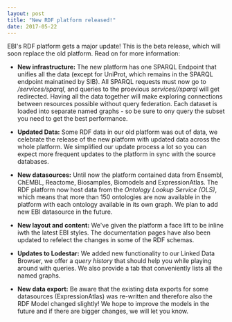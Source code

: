 ```yaml
---
layout: post
title: "New RDF platform released!"
date: 2017-05-22
---
```

EBI's RDF platform gets a major update! This is the beta release, which will soon replace the old platform. Read on for more information:

* **New infrastructure:** The new platform has one SPARQL Endpoint that unifies all the data (except for UniProt, which remains in the SPARQL endpoint mainatined by SIB). All SPARQL requests must now go to */services/sparql*, and queries to the proevious *services/<datasource>/sparql* will get redirected. Having all the data together will make exploring connections between resources possible without query federation. Each dataset is loaded into separate named graphs - so be sure to ony query the subset you need to get the best performance. 

* **Updated Data:** Some RDF data in our old platform was out of data, we celebrate the release of the new platform with updated data across the whole platform. We simplified our update process a lot so you can expect more frequent updates to the platform in sync with the source databases.

* **New datasources:** Until now the platform contained data from Ensembl, ChEMBL, Reactome, Biosamples, Biomodels and ExpressionAtlas. The RDF platform now host data from the *Ontology Lookup Service (OLS)*, which means that more than 150 ontologies are now available in the platform with each ontology available in its own graph. We plan to add new EBI datasource in the future.

* **New layout and content:** We've given the platform a face lift to be inline iwth the latest EBI styles. The documentation pages have also been updated to refelect the changes in some of the RDF schemas. 

* **Updates to Lodestar:** We added new functionality to our Linked Data Browser, we offer a *query history* that should help you while playing around with queries.  We also provide a tab that conveniently lists all the named graphs. 

* **New data export:** Be aware that the existing data exports for some datasources (ExpressionAtlas) was re-written and therefore also the RDF Model changed slightly! We hope to improve the models in the future and if there are bigger changes, we will let you know.

